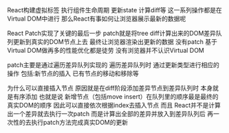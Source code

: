 React构建虚拟标签 执行组件生命周期 更新state 计算diff等 这一系列操作都是在Virtual DOM中进行 那么React有事如何让浏览器展示最新的数据呢

React Patch实现了关键的最后一步 patch就是将tree diff计算出来的DOM差异队列更新到真实的DOM节点上去 最终让浏览器渲染出更新的数据 没有patch 基于Virtual DOM做再多的性能优化都是徒劳 没有浏览器并不认识Virtual DOM 

patch主要是通过遍历差异队列实现的 遍历差异队列时 通过更新类型进行相应的操作 包括:新节点的插入 已有节点的移动和移除等

为什么可以直接插入节点 原因就是在diff阶段添加差异节点到差异队列时 本身就是有序添加 也就是说 新增节点（包括move insert）在队列里的顺序最是最终的真实DOM的顺序 因此可以直接依次根据index去插入节点 而且 React并不是计算出一个差异就去执行一次patch 而是计算出全部的差异并放入到差异队列后 再一次性的去执行patch方法完成真实DOM的更新